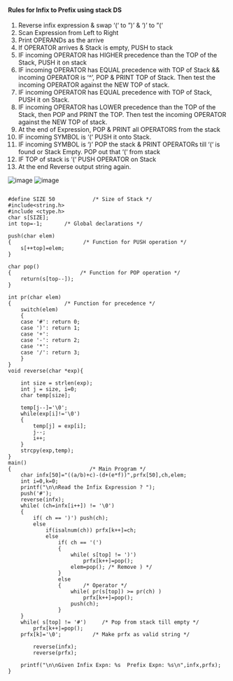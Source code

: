 #### Rules for Infix to Prefix using stack DS 
1. Reverse infix expression & swap ‘(‘ to ”)’ & ‘)’ to ”(‘
2. Scan Expression from Left to Right
3. Print OPERANDs as the arrive
4. If OPERATOR arrives & Stack is empty, PUSH to stack
5. IF incoming OPERATOR has HIGHER precedence than the TOP of the Stack, PUSH it on stack
6. IF incoming OPERATOR has EQUAL precedence with TOP of Stack && incoming OPERATOR is ‘^’,  POP & PRINT TOP of Stack. 
   Then test the incoming OPERATOR against the NEW TOP of stack.
7. IF incoming OPERATOR has EQUAL precedence  with TOP of Stack, PUSH it on Stack.
8. IF incoming OPERATOR has LOWER precedence than the TOP of the Stack, then POP and PRINT the TOP. 
   Then test the incoming OPERATOR against the NEW TOP of stack.
9.  At the end of Expression, POP & PRINT all OPERATORS from the stack
10. IF incoming SYMBOL is ‘(‘ PUSH it onto Stack.
11. IF incoming SYMBOL is ‘)’ POP the stack & PRINT  OPERATORs till ‘(‘ is found or Stack Empty.  POP out that ‘(‘ from stack
12. IF TOP of stack is ‘(‘ PUSH OPERATOR on Stack
13. At the end Reverse output string again.

![image](https://user-images.githubusercontent.com/95578805/171982158-71d6a8ce-8d5f-4ccd-8e5f-aeb2717b8176.png)
![image](https://user-images.githubusercontent.com/95578805/171982170-c2d8d419-fb31-45ea-b8f5-803b2127e881.png)

```

#define SIZE 50            /* Size of Stack */
#include<string.h>
#include <ctype.h>
char s[SIZE];
int top=-1;       /* Global declarations */

push(char elem)
{                       /* Function for PUSH operation */
    s[++top]=elem;
}

char pop()
{                      /* Function for POP operation */
    return(s[top--]);
}

int pr(char elem)
{                 /* Function for precedence */
    switch(elem)
    {
    case '#': return 0;
    case ')': return 1;
    case '+':
    case '-': return 2;
    case '*':
    case '/': return 3;
    }
}
void reverse(char *exp){

    int size = strlen(exp);
    int j = size, i=0;
    char temp[size];

    temp[j--]='\0';
    while(exp[i]!='\0')
    {
        temp[j] = exp[i];
        j--;
        i++;
    }
    strcpy(exp,temp);
}
main()
{                         /* Main Program */
    char infx[50]="((a/b)+c)-(d+(e*f))",prfx[50],ch,elem;
    int i=0,k=0;
    printf("\n\nRead the Infix Expression ? ");
    push('#');
    reverse(infx);
    while( (ch=infx[i++]) != '\0')
    {
        if( ch == ')') push(ch);
        else
            if(isalnum(ch)) prfx[k++]=ch;
            else
                if( ch == '(')
                {
                    while( s[top] != ')')
                        prfx[k++]=pop();
                    elem=pop(); /* Remove ) */
                }
                else
                {       /* Operator */
                    while( pr(s[top]) >= pr(ch) )
                        prfx[k++]=pop();
                    push(ch);
                }
    }
    while( s[top] != '#')     /* Pop from stack till empty */
        prfx[k++]=pop();
    prfx[k]='\0';          /* Make prfx as valid string */
    
        reverse(infx); 
        reverse(prfx);
        
    printf("\n\nGiven Infix Expn: %s  Prefix Expn: %s\n",infx,prfx);
}

```
